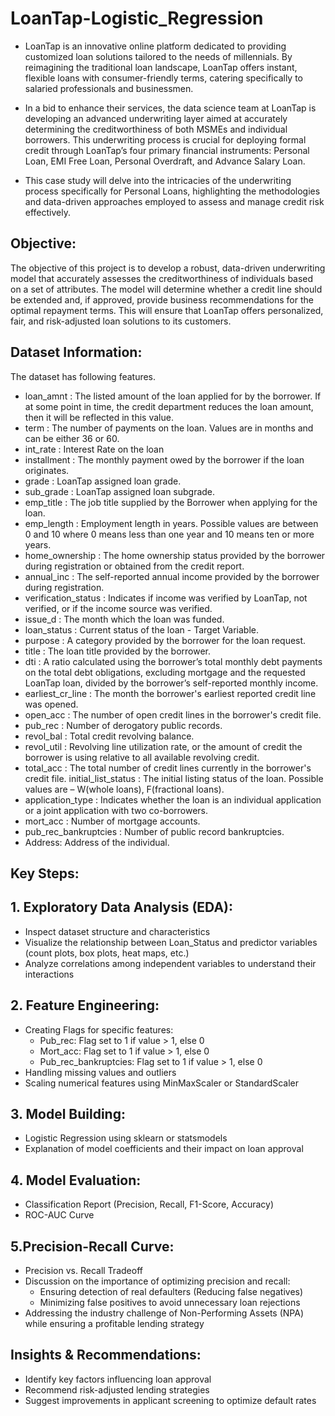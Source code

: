 # LoanTap-Logistic_Regression
- LoanTap is an innovative online platform dedicated to providing customized loan solutions tailored to the needs of millennials. By reimagining the traditional loan landscape, LoanTap offers instant, flexible loans with consumer-friendly terms, catering specifically to salaried professionals and businessmen.

- In a bid to enhance their services, the data science team at LoanTap is developing an advanced underwriting layer aimed at accurately determining the creditworthiness of both MSMEs and individual borrowers. This underwriting process is crucial for deploying formal credit through LoanTap’s four primary financial instruments: Personal Loan, EMI Free Loan, Personal Overdraft, and Advance Salary Loan.

- This case study will delve into the intricacies of the underwriting process specifically for Personal Loans, highlighting the methodologies and data-driven approaches employed to assess and manage credit risk effectively.

## Objective:
The objective of this project is to develop a robust, data-driven underwriting model that accurately assesses the creditworthiness of individuals based on a set of attributes.
The model will determine whether a credit line should be extended and, if approved, provide business recommendations for the optimal repayment terms.
This will ensure that LoanTap offers personalized, fair, and risk-adjusted loan solutions to its customers.


## Dataset Information:
The dataset has following features.
- loan_amnt : The listed amount of the loan applied for by the borrower. If at some point in time, the credit department reduces the loan amount, then it will be reflected in this value.
- term : The number of payments on the loan. Values are in months and can be either 36 or 60.
- int_rate : Interest Rate on the loan
- installment : The monthly payment owed by the borrower if the loan originates.
- grade : LoanTap assigned loan grade.
- sub_grade : LoanTap assigned loan subgrade.
- emp_title : The job title supplied by the Borrower when applying for the loan.
- emp_length : Employment length in years. Possible values are between 0 and 10 where 0 means less than one year and 10 means ten or more years.
- home_ownership : The home ownership status provided by the borrower during registration or obtained from the credit report.
- annual_inc : The self-reported annual income provided by the borrower during registration.
- verification_status : Indicates if income was verified by LoanTap, not verified, or if the income source was verified.
- issue_d : The month which the loan was funded.
- loan_status : Current status of the loan - Target Variable.
- purpose : A category provided by the borrower for the loan request.
- title : The loan title provided by the borrower.
- dti : A ratio calculated using the borrower’s total monthly debt payments on the total debt obligations, excluding mortgage and the requested LoanTap loan, divided by the borrower’s self-reported monthly income.
- earliest_cr_line : The month the borrower's earliest reported credit line was opened.
- open_acc : The number of open credit lines in the borrower's credit file.
- pub_rec : Number of derogatory public records.
- revol_bal : Total credit revolving balance.
- revol_util : Revolving line utilization rate, or the amount of credit the borrower is using relative to all available revolving credit.
- total_acc : The total number of credit lines currently in the borrower's credit file.
initial_list_status : The initial listing status of the loan. Possible values are – W(whole loans), F(fractional loans).
- application_type : Indicates whether the loan is an individual application or a joint application with two co-borrowers.
- mort_acc : Number of mortgage accounts.
- pub_rec_bankruptcies : Number of public record bankruptcies.
- Address: Address of the individual.
## Key Steps:

  ## 1. Exploratory Data Analysis (EDA):
  - Inspect dataset structure and characteristics
  - Visualize the relationship between Loan_Status and predictor variables (count plots, box plots, heat maps, etc.)
  - Analyze correlations among independent variables to understand their interactions

## 2. Feature Engineering:
- Creating Flags for specific features:
  - Pub_rec: Flag set to 1 if value > 1, else 0
  - Mort_acc: Flag set to 1 if value > 1, else 0
  - Pub_rec_bankruptcies: Flag set to 1 if value > 1, else 0
- Handling missing values and outliers
- Scaling numerical features using MinMaxScaler or StandardScaler

## 3. Model Building:
- Logistic Regression using sklearn or statsmodels
- Explanation of model coefficients and their impact on loan approval

## 4. Model Evaluation:
- Classification Report (Precision, Recall, F1-Score, Accuracy)
- ROC-AUC Curve

## 5.Precision-Recall Curve:
- Precision vs. Recall Tradeoff
- Discussion on the importance of optimizing precision and recall:
  - Ensuring detection of real defaulters (Reducing false negatives)
  - Minimizing false positives to avoid unnecessary loan rejections
- Addressing the industry challenge of Non-Performing Assets (NPA) while ensuring a profitable lending strategy

## Insights & Recommendations:
- Identify key factors influencing loan approval
- Recommend risk-adjusted lending strategies
- Suggest improvements in applicant screening to optimize default rates
